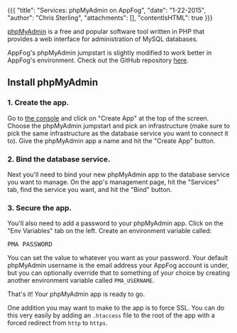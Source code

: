 {{{
  "title": "Services: phpMyAdmin on AppFog",
  "date": "1-22-2015",
  "author": "Chris Sterling",
  "attachments": [],
  "contentIsHTML": true
}}}

<p><a href="http://www.phpmyadmin.net/home_page/index.php">phpMyAdmin</a> is a free and popular software tool written in PHP that provides a web interface for administration of MySQL databases.</p>
<p>AppFog's phpMyAdmin jumpstart is slightly modified to work better in AppFog's environment. Check out the GitHub repository <a href="https://github.com/appfog/af-php-myadmin">here</a>.</p>
<h2>Install phpMyAdmin</h2>
<h3>1. Create the app.</h3>
<p>Go to <a href="https://console.appfog.com/">the console</a> and click on "Create App" at the top of the screen. Choose the phpMyAdmin jumpstart and pick an infrastructure (make sure to pick the same infrastructure as the database service you want to connect it to). Give the phpMyAdmin app a name and hit the "Create App" button.</p>
<h3>2. Bind the database service.</h3>
<p>Next you'll need to bind your new phpMyAdmin app to the database service you want to manage. On the app's management page, hit the "Services" tab, find the service you want, and hit the "Bind" button.</p>
<h3>3. Secure the app.</h3>
<p>You'll also need to add a password to your phpMyAdmin app. Click on the "Env Variables" tab on the left. Create an environment variable called:</p>
<pre>PMA_PASSWORD
</pre>
<p>You can set the value to whatever you want as your password. Your default phpMyAdmin username is the email address your AppFog account is under, but you can optionally override that to something of your choice by creating another environment variable called <code>PMA_USERNAME</code>.</p>
<p>That's it! Your phpMyAdmin app is ready to go.</p>
<p>One addition you may want to make to the app is to force SSL. You can do this very easily by adding an <code>.htaccess</code> file to the root of the app with a forced redirect from <code>http</code> to <code>https</code>.</p>
